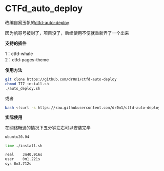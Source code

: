 # CTFd_auto_deploy

改编自奚玉帆的[ctfd-auto-deploy](https://github.com/pwnthebox/ctfd-auto-deploy)

因为帆哥号被封了，项目没了，后续使用不便就重新弄了一个出来



**支持的插件**

1：ctfd-whale</br>
2：ctfd-pages-theme


**使用方法**

```bash
git clone https://github.com/dr0n1/ctfd-auto-deploy
chmod 777 install.sh
./auto_deploy.sh
```

或者

```bash
bash <(curl -s https://raw.githubusercontent.com/dr0n1/ctfd-auto-deploy/main/install.sh)
```

**实际使用**

在网络畅通的情况下五分钟左右可以安装完毕

```bash
ubuntu20.04

time ./install.sh

real	3m40.916s
user	0m1.221s
sys	0m3.712s
```